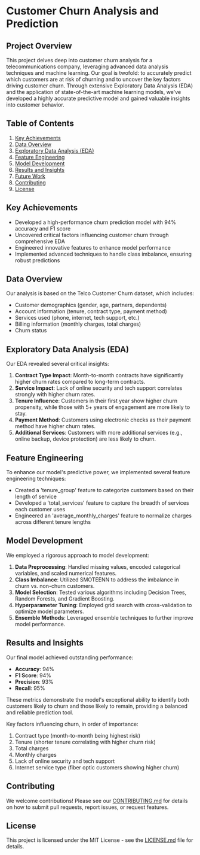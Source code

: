 # Customer Churn Analysis and Prediction

## Project Overview
This project delves deep into customer churn analysis for a telecommunications company, leveraging advanced data analysis techniques and machine learning. Our goal is twofold: to accurately predict which customers are at risk of churning and to uncover the key factors driving customer churn. Through extensive Exploratory Data Analysis (EDA) and the application of state-of-the-art machine learning models, we've developed a highly accurate predictive model and gained valuable insights into customer behavior.

## Table of Contents
1. [Key Achievements](#key-achievements)
2. [Data Overview](#data-overview)
3. [Exploratory Data Analysis (EDA)](#exploratory-data-analysis-eda)
4. [Feature Engineering](#feature-engineering)
5. [Model Development](#model-development)
6. [Results and Insights](#results-and-insights)
7. [Future Work](#future-work)
8. [Contributing](#contributing)
9. [License](#license)

## Key Achievements
- Developed a high-performance churn prediction model with 94% accuracy and F1 score
- Uncovered critical factors influencing customer churn through comprehensive EDA
- Engineered innovative features to enhance model performance
- Implemented advanced techniques to handle class imbalance, ensuring robust predictions

## Data Overview
Our analysis is based on the Telco Customer Churn dataset, which includes:
- Customer demographics (gender, age, partners, dependents)
- Account information (tenure, contract type, payment method)
- Services used (phone, internet, tech support, etc.)
- Billing information (monthly charges, total charges)
- Churn status

## Exploratory Data Analysis (EDA)
Our EDA revealed several critical insights:

1. **Contract Type Impact**: Month-to-month contracts have significantly higher churn rates compared to long-term contracts.
2. **Service Impact**: Lack of online security and tech support correlates strongly with higher churn rates.
3. **Tenure Influence**: Customers in their first year show higher churn propensity, while those with 5+ years of engagement are more likely to stay.
4. **Payment Method**: Customers using electronic checks as their payment method have higher churn rates.
5. **Additional Services**: Customers with more additional services (e.g., online backup, device protection) are less likely to churn.

## Feature Engineering
To enhance our model's predictive power, we implemented several feature engineering techniques:
- Created a 'tenure_group' feature to categorize customers based on their length of service
- Developed a 'total_services' feature to capture the breadth of services each customer uses
- Engineered an 'average_monthly_charges' feature to normalize charges across different tenure lengths

## Model Development
We employed a rigorous approach to model development:
1. **Data Preprocessing**: Handled missing values, encoded categorical variables, and scaled numerical features.
2. **Class Imbalance**: Utilized SMOTEENN to address the imbalance in churn vs. non-churn customers.
3. **Model Selection**: Tested various algorithms including Decision Trees, Random Forests, and Gradient Boosting.
4. **Hyperparameter Tuning**: Employed grid search with cross-validation to optimize model parameters.
5. **Ensemble Methods**: Leveraged ensemble techniques to further improve model performance.

## Results and Insights

Our final model achieved outstanding performance:
- **Accuracy**: 94%
- **F1 Score**: 94%
- **Precision**: 93%
- **Recall**: 95%

These metrics demonstrate the model's exceptional ability to identify both customers likely to churn and those likely to remain, providing a balanced and reliable prediction tool.

Key factors influencing churn, in order of importance:
1. Contract type (month-to-month being highest risk)
2. Tenure (shorter tenure correlating with higher churn risk)
3. Total charges
4. Monthly charges
5. Lack of online security and tech support
6. Internet service type (fiber optic customers showing higher churn)


## Contributing
We welcome contributions! Please see our [CONTRIBUTING.md](CONTRIBUTING.md) for details on how to submit pull requests, report issues, or request features.

## License
This project is licensed under the MIT License - see the [LICENSE.md](LICENSE.md) file for details.
